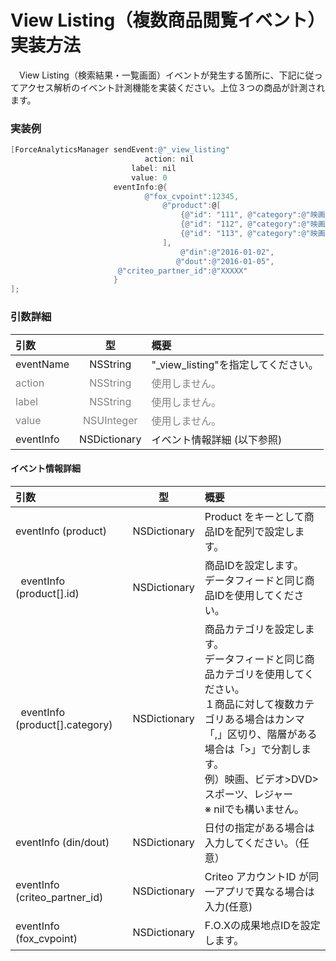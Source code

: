 #	View Listing（複数商品閲覧イベント）実装方法

　View Listing（検索結果・一覧画面）イベントが発生する箇所に、下記に従ってアクセス解析のイベント計測機能を実装ください。上位３つの商品が計測されます。

### 実装例

```objective-c
[ForceAnalyticsManager sendEvent:@"_view_listing"
		                      action: nil
                           label: nil
                           value: 0
                       eventInfo:@{
                              @"fox_cvpoint":12345,
                                  @"product":@[
                                      {@"id": "111", @"category":@"映画、ビデオ>DVD>スポーツ、レジャー"},
                                      {@"id": "112", @"category":@"映画、ビデオ>DVD>スポーツ、レジャー"},
                                      {@"id": "113", @"category":@"映画、ビデオ>DVD>スポーツ、レジャー"}
                                  ],
                                      @"din":@"2016-01-02",
                                     @"dout":@"2016-01-05",
                        @"criteo_partner_id":@"XXXXX"
                       }
];
```

### 引数詳細

| 引数 | 型 | 概要 |
|:----------|:-----------:|:------------|
|eventName|NSString|"\_view\_listing"を指定してください。|
|<span style="color:grey">action|<span style="color:grey">NSString|<span style="color:grey">使用しません。|
|<span style="color:grey">label|<span style="color:grey">NSString|<span style="color:grey">使用しません。|
|<span style="color:grey">value|<span style="color:grey">NSUInteger|<span style="color:grey">使用しません。|
|eventInfo|NSDictionary|イベント情報詳細 (以下参照)|

#### イベント情報詳細

| 引数 | 型 | 概要 |
|:----------|:-----------:|:------------|
|eventInfo (product)|NSDictionary|Product をキーとして商品IDを配列で設定します。
|&nbsp;&nbsp;eventInfo (product[].id)|NSDictionary|商品IDを設定します。<br>データフィードと同じ商品IDを使⽤してください。|
|&nbsp;&nbsp;eventInfo (product[].category)|NSDictionary|商品カテゴリを設定します。<br>データフィードと同じ商品カテゴリを使用してください。<br>１商品に対して複数カテゴリある場合はカンマ「,」区切り、階層がある場合は「>」で分割します。<br>例）映画、ビデオ>DVD>スポーツ、レジャー<br>※ nilでも構いません。|
|eventInfo (din/dout)|NSDictionary|⽇付の指定がある場合は⼊⼒してください。（任意）|
|eventInfo (criteo_partner_id)|NSDictionary|Criteo アカウントID が同⼀アプリで異なる場合は⼊⼒(任意)|
|eventInfo (fox_cvpoint)|NSDictionary|F.O.Xの成果地点IDを設定します。|
